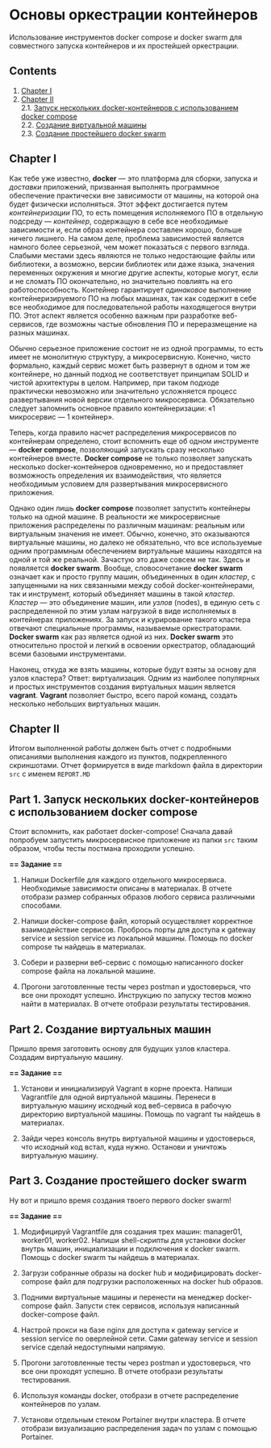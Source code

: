 # Основы оркестрации контейнеров

Использование инструментов docker compose и docker swarm для совместного запуска контейнеров и их простейшей оркестрации.

## Contents

1. [Chapter I](#chapter-i)
2. [Chapter II](#chapter-ii) \
   2.1. [Запуск нескольких docker-контейнеров с использованием docker compose](#part-1-запуск-нескольких-docker-контейнеров-с-использованием-docker-compose) \
   2.2. [Создание виртуальной машины](#part-2-создание-виртуальных-машин) \
   2.3. [Создание простейшего docker swarm](#part-3-создание-простейшего-docker-swarm)

## Chapter I

Как тебе уже известно, **docker** — это платформа для сборки, запуска и *доставки* приложений, призванная выполнять программное обеспечение практически вне зависимости от машины, на которой она будет физически исполняться. Этот эффект достигается путем *контейнеризации* ПО, то есть помещения исполняемого ПО в отдельную подсреду — *контейнер*, содержащую в себе все необходимые зависимости и, если образ контейнера составлен хорошо, больше ничего лишнего. На самом деле, проблема зависимостей является намного более серьезной, чем может показаться с первого взгляда. Слабыми местами здесь являются не только недостающие файлы или библиотеки, а возможно, версии библиотек или даже языка, значения переменных окружения и многие другие аспекты, которые могут, если и не сломать ПО окончательно, но значительно повлиять на его работоспособность. Контейнер гарантирует *одинаковое* выполнение контейнеризируемого ПО на любых машинах, так как содержит в себе все необходимое для последовательной работы находящегося внутри ПО. Этот аспект является особенно важным при разработке веб-сервисов, где возможны частые обновления ПО и переразмещение на разных машинах.

Обычно серьезное приложение состоит не из одной программы, то есть имеет не монолитную структуру, а микросервисную. Конечно, чисто формально, каждый сервис может быть развернут в одном и том же контейнере, но данный подход не соответствует принципам SOLID и чистой архитектуры в целом. Например, при таком подходе практически невозможно или значительно усложняется процесс развертывания новой версии отдельного микросервиса. Обязательно следует запомнить основное правило контейнеризации: «1 микросервис — 1 контейнер». 

Теперь, когда правило насчет распределения микросервисов по контейнерам определено, стоит вспомнить еще об одном инструменте — **docker compose**, позволяющий запускать сразу несколько контейнеров вместе. **Docker compose** не только позволяет запускать несколько docker-контейнеров одновременно, но и предоставляет возможность определения их взаимодействия, что является необходимым условием для развертывания микросервисного приложения.

Однако один лишь **docker compose** позволяет запустить контейнеры только на одной машине. В реальности же микросервисные приложения распределены по различным машинам: реальным или виртуальным значения не имеет. Обычно, конечно, это оказываются виртуальные машины, но далеко не обязательно, что все используемые одним программным обеспечением виртуальные машины находятся на одной и той же реальной. Зачастую это даже совсем не так. Здесь и появляется **docker swarm**. Вообще, словосочетание **docker swarm** означает как и просто группу машин, объединенных в один *кластер*, с запущенными на них связанными между собой docker-контейнерами, так и инструмент, который объединяет машины в такой *кластер*. *Кластер* — это объединение машин, или *узлов* (nodes), в единую сеть с распределенной по этим узлам нагрузкой в виде исполняемых в контейнерах приложениях. За запуск и курирование такого кластера отвечают специальные программы, называемые оркестраторами. **Docker swarm** как раз является одной из них. **Docker swarm** это относительно простой и легкий в освоении оркестратор, обладающий всеми базовыми инструментами.

Наконец, откуда же взять машины, которые будут взяты за основу для узлов кластера? Ответ: виртуализация. Одним из наиболее популярных и простых инструментов создания виртуальных машин является **vagrant**. **Vagrant** позволяет быстро, всего парой команд, создать несколько небольших виртуальных машин.

## Chapter II

Итогом выполненной работы должен быть отчет с подробными описаниями выполнения каждого из пунктов, подкрепленного скриншотами. Отчет формируется в виде markdown файла в директории `src` с именем `REPORT.MD`

## Part 1. Запуск нескольких docker-контейнеров с использованием docker compose

Стоит вспомнить, как работает docker-compose! Сначала давай попробуем запустить микросервисное приложение из папки `src` таким образом, чтобы тесты постмана проходили успешно.

**== Задание ==**

1) Напиши Dockerfile для каждого отдельного микросервиса. Необходимые зависимости описаны в материалах. В отчете отобрази размер собранных образов любого сервиса различными способами.

2) Напиши docker-compose файл, который осуществляет корректное взаимодействие сервисов. Пробрось порты для доступа к gateway service и session service из локальной машины. Помощь по docker compose ты найдешь в материалах.

3) Собери и разверни веб-сервис с помощью написанного docker compose файла на локальной машине.

4) Прогони заготовленные тесты через postman и удостоверься, что все они проходят успешно. Инструкцию по запуску тестов можно найти в материалах. В отчете отобрази результаты тестирования.

## Part 2. Создание виртуальных машин

Пришло время заготовить основу для будущих узлов кластера. Создадим виртуальную машину.

**== Задание ==**

1) Установи и инициализируй Vagrant в корне проекта. Напиши Vagrantfile для одной виртуальной машины. Перенеси в виртуальную машину исходный код веб-сервиса в рабочую директорию виртуальной машины. Помощь по vagrant ты найдешь в материалах.

2) Зайди через консоль внутрь виртуальной машины и удостоверься, что исходный код встал, куда нужно. Останови и уничтожь виртуальную машину.

## Part 3. Создание простейшего docker swarm

Ну вот и пришло время создания твоего первого docker swarm!

**== Задание ==**

1) Модифицируй Vagrantfile для создания трех машин: manager01, worker01, worker02. Напиши shell-скрипты для установки docker внутрь машин, инициализации и подключения к docker swarm. Помощь с docker swarm ты найдешь в материалах.

2) Загрузи собранные образы на docker hub и модифицировать docker-compose файл для подгрузки расположенных на docker hub образов.

3) Подними виртуальные машины и перенести на менеджер docker-compose файл. Запусти стек сервисов, используя написанный docker-compose файл.

4) Настрой прокси на базе nginx для доступа к gateway service и session service по оверлейной сети. Сами gateway service и session service сделай недоступными напрямую.

5) Прогони заготовленные тесты через postman и удостоверься, что все они проходят успешно. В отчете отобрази результаты тестирования.

6) Используя команды docker, отобрази в отчете распределение контейнеров по узлам.

7) Установи отдельным стеком Portainer внутри кластера. В отчете отобрази визуализацию распределения задач по узлам с помощью Portainer.
